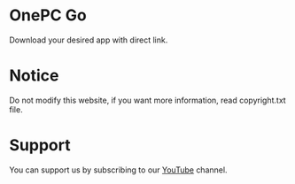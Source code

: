 # OnePC Go
Download your desired app with direct link.

# Notice
Do not modify this website, if you want more information, read copyright.txt file.

# Support
You can support us by subscribing to our [YouTube](https://www.youtube.com/channel/UC_2MZKfKMu-HcvzyGFl_Dkw) channel.
